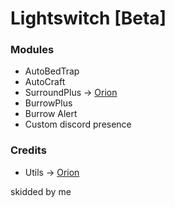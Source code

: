 # Lightswitch [Beta]

### Modules
+ AutoBedTrap
+ AutoCraft
+ SurroundPlus -> [Orion](https://github.com/AntiCope/orion/blob/main/src/main/java/me/ghosttypes/orion/modules/main/SurroundPlus.java)
+ BurrowPlus
+ Burrow Alert
+ Custom discord presence


### Credits
+ Utils -> [Orion](https://github.com/AntiCope/orion)

skidded by me
